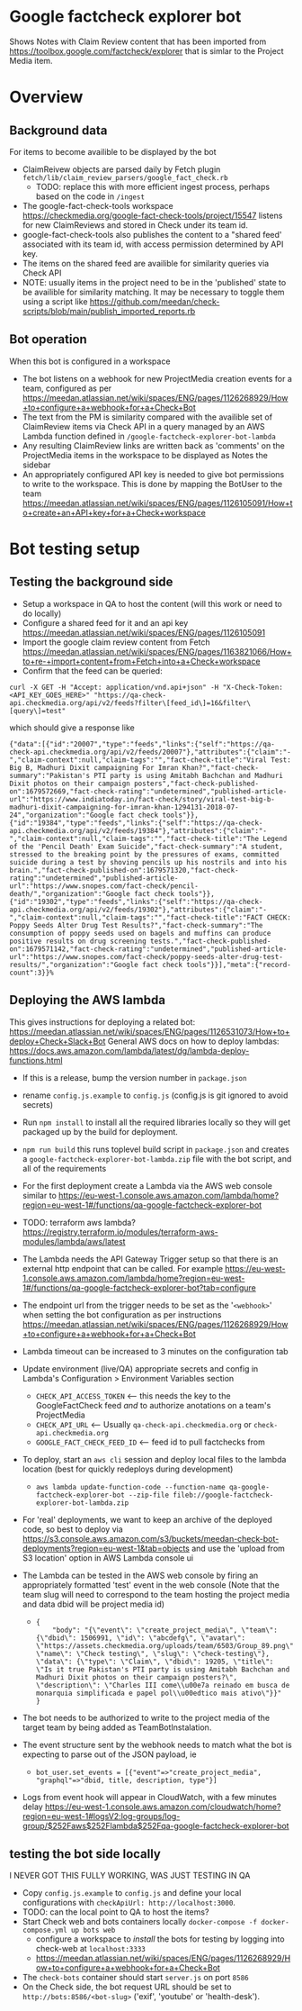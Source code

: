 # Google factcheck explorer bot

Shows Notes with Claim Review content that has been imported from https://toolbox.google.com/factcheck/explorer that is simlar to the Project Media item.

# Overview

## Background data
For items to become availible to be displayed by the bot
* ClaimReivew objects are parsed daily by Fetch plugin `fetch/lib/claim_review_parsers/google_fact_check.rb`
    - TODO: replace this with more efficient ingest process, perhaps based on the code in `/ingest`
* The google-fact-check-tools workspace https://checkmedia.org/google-fact-check-tools/project/15547 listens for 
new ClaimReviews and stored in Check under its team id.  
* google-fact-check-tools also publishes the content to a "shared feed' associated with its team id, with access permission determined by API key. 
* The items on the shared feed are availible for similarity queries via Check API
* NOTE: usually items in the project need to be in the 'published' state to be availible for similarity matching. It may be necessary to toggle them using a script like https://github.com/meedan/check-scripts/blob/main/publish_imported_reports.rb

## Bot operation
When this bot is configured in a workspace
* The bot listens on a webhook for new ProjectMedia creation events for a team, configured as per https://meedan.atlassian.net/wiki/spaces/ENG/pages/1126268929/How+to+configure+a+webhook+for+a+Check+Bot
* The text from the PM is similarity compared with the availible set of ClaimReview items via Check API in a query 
managed by an AWS Lambda function defined in `/google-factcheck-explorer-bot-lambda`
* Any resulting ClaimReview links are written back as 'comments' on the ProjectMedia items in the workspace to be displayed as Notes the sidebar
* An appropriately configured API key is needed to give bot permissions to write to the workspace. This is done by mapping the BotUser to the team https://meedan.atlassian.net/wiki/spaces/ENG/pages/1126105091/How+to+create+an+API+key+for+a+Check+workspace

# Bot testing setup
## Testing the background side
* Setup a workspace in QA to host the content (will this work or need to do locally)
* Configure a shared feed for it and an api key https://meedan.atlassian.net/wiki/spaces/ENG/pages/1126105091
* Import the google claim review content from Fetch https://meedan.atlassian.net/wiki/spaces/ENG/pages/1163821066/How+to+re-+import+content+from+Fetch+into+a+Check+workspace
* Confirm that the feed can be queried:
```
curl -X GET -H "Accept: application/vnd.api+json" -H "X-Check-Token: <API_KEY_GOES_HERE>" "https://qa-check-api.checkmedia.org/api/v2/feeds?filter\[feed_id\]=16&filter\[query\]=test"
```
which should give a response like
```
{"data":[{"id":"20007","type":"feeds","links":{"self":"https://qa-check-api.checkmedia.org/api/v2/feeds/20007"},"attributes":{"claim":"-","claim-context":null,"claim-tags":"","fact-check-title":"Viral Test: Big B, Madhuri Dixit campaigning For Imran Khan?","fact-check-summary":"Pakistan's PTI party is using Amitabh Bachchan and Madhuri Dixit photos on their campaign posters","fact-check-published-on":1679572669,"fact-check-rating":"undetermined","published-article-url":"https://www.indiatoday.in/fact-check/story/viral-test-big-b-madhuri-dixit-campaigning-for-imran-khan-1294131-2018-07-24","organization":"Google fact check tools"}},{"id":"19384","type":"feeds","links":{"self":"https://qa-check-api.checkmedia.org/api/v2/feeds/19384"},"attributes":{"claim":"-","claim-context":null,"claim-tags":"","fact-check-title":"The Legend of the 'Pencil Death' Exam Suicide","fact-check-summary":"A student, stressed to the breaking point by the pressures of exams, committed suicide during a test by shoving pencils up his nostrils and into his brain.","fact-check-published-on":1679571320,"fact-check-rating":"undetermined","published-article-url":"https://www.snopes.com/fact-check/pencil-death/","organization":"Google fact check tools"}},{"id":"19302","type":"feeds","links":{"self":"https://qa-check-api.checkmedia.org/api/v2/feeds/19302"},"attributes":{"claim":"-","claim-context":null,"claim-tags":"","fact-check-title":"FACT CHECK: Poppy Seeds Alter Drug Test Results?","fact-check-summary":"The consumption of poppy seeds used on bagels and muffins can produce positive results on drug screening tests.","fact-check-published-on":1679571142,"fact-check-rating":"undetermined","published-article-url":"https://www.snopes.com/fact-check/poppy-seeds-alter-drug-test-results/","organization":"Google fact check tools"}}],"meta":{"record-count":3}}%       
```

## Deploying the AWS lambda
This gives instructions for deploying a related bot: https://meedan.atlassian.net/wiki/spaces/ENG/pages/1126531073/How+to+deploy+Check+Slack+Bot
General AWS docs on how to deploy lambdas: https://docs.aws.amazon.com/lambda/latest/dg/lambda-deploy-functions.html
* If this is a release, bump the version number in `package.json`
* rename `config.js.example` to `config.js` (config.js is git ignored to avoid secrets)
*  Run `npm install` to install all the required libraries locally so they will get packaged up by the build for deployment.
* `npm run build` this runs toplevel build script in `package.json` and creates a `google-factcheck-explorer-bot-lambda.zip` file with the bot script, and all of the requirements

* For the first deployment create a Lambda via the AWS web console similar to https://eu-west-1.console.aws.amazon.com/lambda/home?region=eu-west-1#/functions/qa-google-factcheck-explorer-bot
* TODO: terraform aws lambda? https://registry.terraform.io/modules/terraform-aws-modules/lambda/aws/latest
* The Lambda needs the API Gateway Trigger setup so that there is an external http endpoint that can be called. For example https://eu-west-1.console.aws.amazon.com/lambda/home?region=eu-west-1#/functions/qa-google-factcheck-explorer-bot?tab=configure
* The endpoint url from the trigger needs to be set as the '`<webhook>`' when setting the bot configuration as per instructions https://meedan.atlassian.net/wiki/spaces/ENG/pages/1126268929/How+to+configure+a+webhook+for+a+Check+Bot
* Lambda timeout can be increased to 3 minutes on the configuration tab
* Update environment (live/QA) appropriate secrets and config in Lambda's Configuration > Environment Variables section
   * `CHECK_API_ACCESS_TOKEN`  <-- this needs the key to the GoogleFactCheck feed *and* to authorize anotations on a team's ProjectMedia
   * `CHECK_API_URL` <-- Usually `qa-check-api.checkmedia.org` or `check-api.checkmedia.org`
   * `GOOGLE_FACT_CHECK_FEED_ID`  <-- feed id to pull factchecks from
* To deploy, start an `aws cli` session and deploy local files to the lambda location (best for quickly redeploys during development)
  * `aws lambda update-function-code --function-name qa-google-factcheck-explorer-bot --zip-file fileb://google-factcheck-explorer-bot-lambda.zip`
* For 'real' deployments, we want to keep an archive of the deployed code, so best to deploy via  https://s3.console.aws.amazon.com/s3/buckets/meedan-check-bot-deployments?region=eu-west-1&tab=objects  and use the 'upload from S3 location' option in AWS Lambda console ui
* The Lambda can be tested in the AWS web console by firing an appropriately formatted  'test' event in the web console (Note that the team slug will need to correspond to the team hosting the project media and data dbid will be project media id)
  * ```
    {
        "body": "{\"event\": \"create_project_media\", \"team\": {\"dbid\": 1506991, \"id\": \"abcdefg\", \"avatar\": \"https://assets.checkmedia.org/uploads/team/6503/Group_89.png\", \"name\": \"Check testing\", \"slug\": \"check-testing\"}, \"data\": {\"type\": \"Claim\", \"dbid\": 19205, \"title\": \"Is it true Pakistan's PTI party is using Amitabh Bachchan and Madhuri Dixit photos on their campaign posters?\", \"description\": \"Charles III come\\u00e7a reinado em busca de monarquia simplificada e papel pol\\u00edtico mais ativo\"}}"
    }
    ```

* The bot needs to be authorized to write to the project media of the target team by being added as TeamBotInstalation.
* The event structure sent by the webhook needs to match what the bot is expecting to parse out of the JSON payload, ie 
  * `bot_user.set_events = [{"event"=>"create_project_media", "graphql"=>"dbid, title, description, type"}]`
* Logs from event hook will appear in CloudWatch, with a few minutes delay https://eu-west-1.console.aws.amazon.com/cloudwatch/home?region=eu-west-1#logsV2:log-groups/log-group/$252Faws$252Flambda$252Fqa-google-factcheck-explorer-bot


## testing the bot side locally
I NEVER GOT THIS FULLY WORKING, WAS JUST TESTING IN QA
* Copy `config.js.example` to `config.js` and define your local configurations with `checkApiUrl: http://localhost:3000`.
* TODO: can the local point to QA to host the items?
* Start Check web and bots containers locally `docker-compose -f docker-compose.yml up bots web`
    * configure a workspace to *install* the bots for testing by logging into check-web at `localhost:3333`
    *  https://meedan.atlassian.net/wiki/spaces/ENG/pages/1126268929/How+to+configure+a+webhook+for+a+Check+Bot 
* The `check-bots` container should start `server.js` on port `8586`
* On the Check side, the bot request URL should be set to `http://bots:8586/<bot-slug>` ('exif', 'youtube' or 'health-desk').
